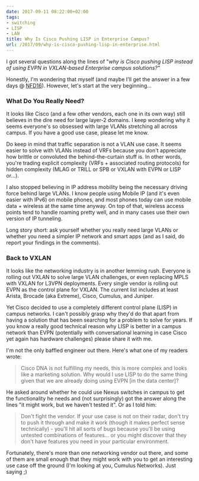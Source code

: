 ```yaml
---
date: 2017-09-11 08:22:00+02:00
tags:
- switching
- LISP
- LAN
title: Why Is Cisco Pushing LISP in Enterprise Campus?
url: /2017/09/why-is-cisco-pushing-lisp-in-enterprise.html
---
```

I got several questions along the lines of "*why is Cisco pushing LISP instead of using EVPN in VXLAN-based Enterprise campus solutions?"*

Honestly, I'm wondering that myself (and maybe I'll get the answer in a few days @ [NFD16](http://techfieldday.com/event/nfd16/)). However, let's start at the very beginning...
<!--more-->
### What Do You Really Need?

It looks like Cisco (and a few other vendors, each one in its own way) still believes in the dire need for large layer-2 domains. I keep wondering why it seems everyone's so obsessed with large VLANs stretching all across campus. If you have a good use case, please let me know.

Do keep in mind that traffic separation is not a VLAN use case. It seems easier to solve with VLANs instead of VRFs because you don't appreciate how brittle or convoluted the behind-the-curtain stuff is. In other words, you're trading explicit complexity (VRFs + associated routing protocols) for hidden complexity (MLAG or TRILL or SPB or VXLAN with EVPN or LISP or...).

I also stopped believing in IP address mobility being the necessary driving force behind large VLANs. I know people using Mobile IP (and it's even easier with IPv6) on mobile phones, and most phones today can use mobile data + wireless at the same time anyway. On top of that, wireless access points tend to handle roaming pretty well, and in many cases use their own version of IP tunneling.

Long story short: ask yourself whether you really need large VLANs or whether you need a simpler IP network and smart apps (and as I said, do report your findings in the comments).

### Back to VXLAN

It looks like the networking industry is in another lemming rush. Everyone is rolling out VXLAN to solve large VLAN challenges, or even replacing MPLS with VXLAN for L3VPN deployments. Every single vendor is rolling out EVPN as the control plane for VXLAN. The current list includes at least Arista, Brocade (aka Extreme), Cisco, Cumulus, and Juniper.

Yet Cisco decided to use a completely different control plane (LISP) in campus networks. I can't possibly grasp why they'd do that apart from having a solution that has been searching for a problem to solve for years. If you know a really good technical reason why LISP is better in a campus network than EVPN (potentially with conversational learning in case Cisco yet again has hardware challenges) please share it with me.

I'm not the only baffled engineer out there. Here's what one of my readers wrote:

> Cisco DNA is not fulfilling my needs, this is more complex and looks like a marketing solution. Why would I use LISP to do the same thing given that we are already doing using EVPN \[in the data center\]?

He asked around whether he could use Nexus switches in campus to get the functionality he needs and (not surprisingly) got the answer along the lines "it might work, but we haven't tested it". Or as I told him:

> Don\'t fight the vendor. If your use case is not on their radar, don\'t try to push it through and make it work (though it makes perfect sense technically) - you\'ll hit all sorts of bugs because you\'ll be using untested combinations of features\... or you might discover that they don\'t have features you need in your particular environment.

Fortunately, there\'s more than one networking vendor out there, and some of them are small enough that they might work with you to get an interesting use case off the ground (I'm looking at you, Cumulus Networks). Just saying ;)
